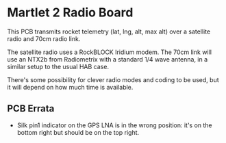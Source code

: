 # Martlet 2 Radio Board

This PCB transmits rocket telemetry (lat, lng, alt, max alt) over a satellite
radio and 70cm radio link.

The satellite radio uses a RockBLOCK Iridium modem. The 70cm link will use an
NTX2b from Radiometrix with a standard 1/4 wave antenna, in a similar setup to
the usual HAB case.

There's some possibility for clever radio modes and coding to be used, but it
will depend on how much time is available.

## PCB Errata

* Silk pin1 indicator on the GPS LNA is in the wrong position:
  it's on the bottom right but should be on the top right.
